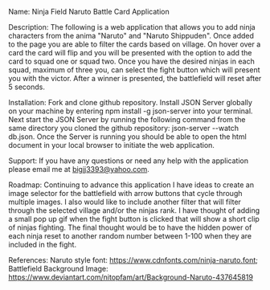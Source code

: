 Name: Ninja Field Naruto Battle Card Application

Description: The following is a web application that allows you to add ninja characters from the anima "Naruto" and "Naruto Shippuden". Once added to the page you are able to filter the cards based on village. On hover over a card the card will flip and you will be presented with the option to add the card to squad one or squad two. Once you have the desired ninjas in each squad, maximum of three you, can select the fight button which will present you with the victor. After a winner is presented, the battlefield will reset after 5 seconds.

Installation:
    Fork and clone github repository. Install JSON Server globally on your machine by entering  npm install -g json-server into your terminal. Next start the JSON Server by running the following command from the same directory you cloned the github repository:  json-server --watch db.json. Once the Server is running you should be able to open the html document in your local browser to  initiate the web application.

Support: 
    If you have any questions or need any help with the application please email me at bigjj3393@yahoo.com.

Roadmap:
    Continuing to advance this application I have ideas to create an image selector for the battlefield with arrow buttons that cycle through multiple images. I also would like to include another filter that will filter through the selected village and/or the ninjas rank. I have thought of adding a small pop up gif when the fight button is clicked that will show a short clip of ninjas fighting. The final thought would be to have the hidden power of each ninja reset to another random number between 1-100 when they are included in the fight.

References:
    Naruto style font: https://www.cdnfonts.com/ninja-naruto.font;
    Battlefield Background Image: https://www.deviantart.com/nitopfam/art/Background-Naruto-437645819